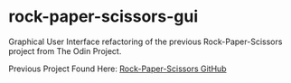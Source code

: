 # rock-paper-scissors-gui

Graphical User Interface refactoring of the previous Rock-Paper-Scissors project from The Odin Project.

Previous Project Found Here: [Rock-Paper-Scissors GitHub](https://github.com/Flakari/rock-paper-scissors)
